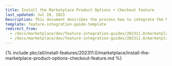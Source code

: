 ```yaml
---
title: Install the Marketplace Product Options + Checkout feature
last_updated: Jul 28, 2021
Description: This document describes the process how to integrate the Marketplace Product Options feature into a Spryker project.
template: feature-integration-guide-template
redirect_from:
  - /docs/marketplace/dev/feature-integration-guides/202311.0/marketplace-product-option-checkout-feature-integration.html
  - /docs/marketplace/dev/feature-integration-guides/202311.0/marketplace-product-options-checkout-feature-integration.html
---
```


{% include pbc/all/install-features/202311.0/marketplace/install-the-marketplace-product-options-checkout-feature.md %} <!-- To edit, see /_includes/pbc/all/install-features/202311.0/marketplace/install-the-marketplace-product-options-checkout-feature.md -->
